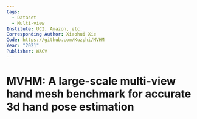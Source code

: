```yaml
---
tags:
  - Dataset
  - Multi-view
Institute: UCI, Amazon, etc.
Corresponding Author: Xiaohui Xie
Code: https://github.com/Kuzphi/MVHM
Year: "2021"
Publisher: WACV
---
```

# MVHM: A large-scale multi-view hand mesh benchmark for accurate 3d hand pose estimation
